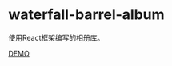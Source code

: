 # waterfall-barrel-album

使用React框架编写的相册库。

[DEMO](https://kimi013.github.io/waterfall-barrel-album/)

